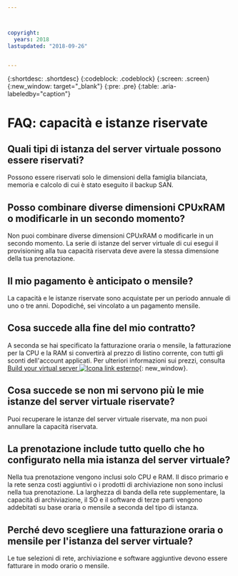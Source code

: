 ```yaml
---



copyright:
  years: 2018
lastupdated: "2018-09-26"


---
```


{:shortdesc: .shortdesc}
{:codeblock: .codeblock}
{:screen: .screen}
{:new_window: target="_blank"}
{:pre: .pre}
{:table: .aria-labeledby="caption"}

# FAQ: capacità e istanze riservate 

## Quali tipi di istanza del server virtuale possono essere riservati?
Possono essere riservati solo le dimensioni della famiglia bilanciata, memoria e calcolo di cui è stato eseguito il backup SAN.

## Posso combinare diverse dimensioni CPUxRAM o modificarle in un secondo momento?
Non puoi combinare diverse dimensioni CPUxRAM o modificarle in un secondo momento. La serie di istanze del server virtuale di cui esegui il provisioning alla tua capacità riservata deve avere la stessa dimensione della tua prenotazione. 

## Il mio pagamento è anticipato o mensile?
La capacità e le istanze riservate sono acquistate per un periodo annuale di uno o tre anni. Dopodiché, sei vincolato a un pagamento mensile. 

## Cosa succede alla fine del mio contratto?
A seconda se hai specificato la fatturazione oraria o mensile, la fatturazione per la CPU e la RAM si convertirà al prezzo di listino corrente, con tutti gli sconti dell'account applicati. Per ulteriori informazioni sui prezzi, consulta [Build your virtual server ![Icona link esterno](../icons/launch-glyph.svg "Icona link esterno")](https://www.ibm.com/cloud-computing/bluemix/virtual-servers){: new_window}.

## Cosa succede se non mi servono più le mie istanze del server virtuale riservate?
Puoi recuperare le istanze del server virtuale riservate, ma non puoi annullare la capacità riservata.

## La prenotazione include tutto quello che ho configurato nella mia istanza del server virtuale?
Nella tua prenotazione vengono inclusi solo CPU e RAM. Il disco primario e la rete senza costi aggiuntivi o i prodotti di archiviazione non sono inclusi nella tua prenotazione. La larghezza di banda della rete supplementare, la capacità di archiviazione, il SO e il software di terze parti vengono addebitati su base oraria o mensile a seconda del tipo di istanza.

## Perché devo scegliere una fatturazione oraria o mensile per l'istanza del server virtuale?
Le tue selezioni di rete, archiviazione e software aggiuntive devono essere fatturare in modo orario o mensile. 

